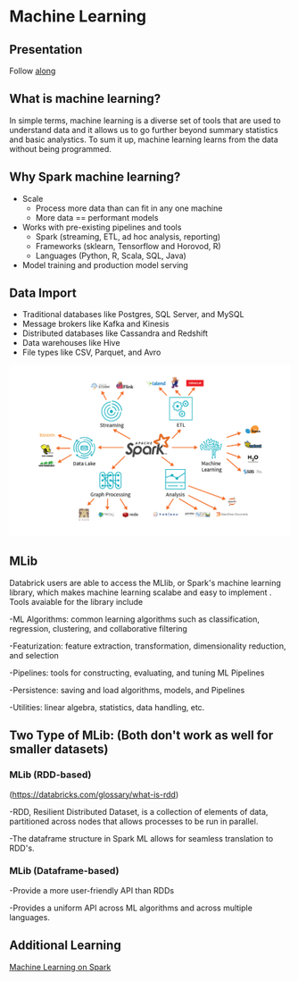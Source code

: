 # Machine Learning

## Presentation
Follow [along](https://byui451.github.io/guide_machine_learning/#1)

## What is machine learning?
In simple terms, machine learning is a diverse set of tools that are used to understand data and it allows us to go further beyond summary statistics and basic analystics. To sum it up, machine learning learns from the data without being programmed. 

## Why Spark machine learning?
- Scale
  - Process more data than can fit in any one machine
  - More data == performant models
- Works with pre-existing pipelines and tools
  - Spark (streaming, ETL, ad hoc analysis, reporting)
  - Frameworks (sklearn, Tensorflow and Horovod, R)
  - Languages (Python, R, Scala, SQL, Java)
- Model training and production model serving  

## Data Import

- Traditional databases like Postgres, SQL Server, and MySQL
- Message brokers like Kafka and Kinesis
- Distributed databases like Cassandra and Redshift
- Data warehouses like Hive
- File types like CSV, Parquet, and Avro

![](pictures/ml.png)

## MLib
Databrick users are able to access the MLlib, or Spark's machine learning library, which makes machine learning scalabe and easy to implement . Tools avaiable for the library include

-ML Algorithms: common learning algorithms such as classification, regression, clustering, and collaborative filtering

-Featurization: feature extraction, transformation, dimensionality reduction, and selection

-Pipelines: tools for constructing, evaluating, and tuning ML Pipelines

-Persistence: saving and load algorithms, models, and Pipelines

-Utilities: linear algebra, statistics, data handling, etc.

## Two Type of MLib: (Both don't work as well for smaller datasets)

### MLib (RDD-based)
(https://databricks.com/glossary/what-is-rdd)

-RDD, Resilient Distributed Dataset, is a  collection of elements of data, partitioned across nodes that allows processes to be run in parallel.

-The dataframe structure in Spark ML allows for seamless translation to RDD's.

### MLib (Dataframe-based)

-Provide a more user-friendly API than RDDs

-Provides a uniform API across ML algorithms and across multiple languages.

## Additional Learning
[Machine Learning on Spark](https://adb-5187062830023627.7.azuredatabricks.net/?o=5187062830023627#notebook/2204255629165651/command/1092605121220237)
